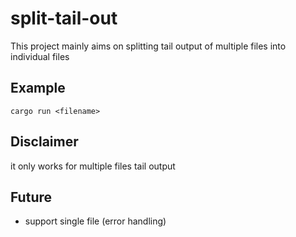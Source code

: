 # split-tail-out

This project mainly aims on splitting tail output of multiple files into individual files

## Example

`cargo run <filename>`

## Disclaimer

it only works for multiple files tail output


## Future
- support single file (error handling)